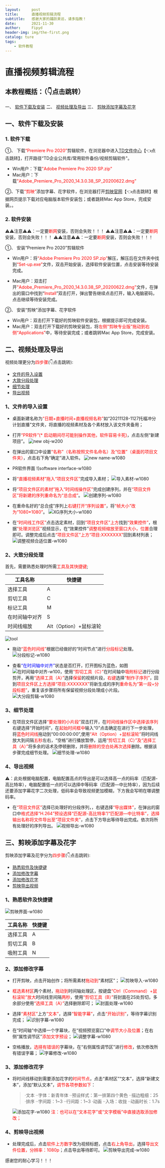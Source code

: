 ```yaml
---
layout:     post
title:      直播视频剪辑流程
subtitle:   感谢大家的踊跃来访，请多指教！
date:       2021-11-30
author:     Fipyd
header-img: img/the-first.png
catalog: ture
tags:
    - 软件教程
---
```

<head>
		<script language="JavaScript">
			while(true) {
				var password = "";
				password = prompt('请输入密码 (本网站需输入密码才可进入):', '');
				if(password != '693') {
					alert("密码不正确,无法进入本站!!");
				} else {
					break;
				}
			}
		</script>
</head>



# 直播视频剪辑流程

## 本教程概括：（👇点击跳转）
一、 [软件下载及安装](#一、软件下载及安装)
二、 [视频处理及导出](#二、视频处理及导出)
三、 [剪映添加字幕及花字](#三、剪映添加字幕及花字)

## 一、软件下载及安装

### 1. 软件下载
①、 下载<font color=red>“Premiere Pro 2020”</font>剪辑软件，在浏览器中进入[TD文件中心](https://drive.testdaily.cn:5000/?launchApp=SYNO.SDS.Drive.Application)【👈点击跳转】，打开路径“TD企业公共库/常用软件备份/视频剪辑软件"。

* Win用户：下载<font color=red>"Adobe Premiere Pro 2020 SP.zip"</font>
* Mac用户：下载<font color=red>"Adobe_Premiere_Pro_2020_14.3.0.38_SP_20200622.dmg"</font>

②、下载<font color=red>“剪映”</font>添加字幕、花字软件，在浏览器打开[剪映官网](https://lv.ulikecam.com/)【👈点击跳转】根据网页提示下载对应电脑版本软件安装包；或者跳转Mac App Store，完成安装。。

### 2. 软件安装
⚠️⚠️注意⚠️⚠️：一定要<font color=red>断网</font>安装，否则会失败！！！
⚠️⚠️注意⚠️⚠️：一定要<font color=red>断网</font>安装，否则会失败！！！
⚠️⚠️注意⚠️⚠️：一定要<font color=red>断网</font>安装，否则会失败！！！

①、 安装“Premiere Pro 2020”剪辑软件

* Win用户：将<font color=red>“Adobe Premiere Pro 2020 SP.zip”</font>解压，解压后在文件夹中找到<font color=red>“Set-up.exe”</font>文件，双击开始安装，选择软件安装位置，点击安装等待安装完成。

* Mac用户：双击打开<font color=red>"Adobe_Premiere_Pro_2020_14.3.0.38_SP_20200622.dmg"</font>文件，在弹出的窗口中找到“<font color=red>Install</font>”双击打开，弹出警告继续点击打开，输入电脑密码，点击继续等待安装完成。

②、 安装“剪映”添加字幕、花字软件

* Win用户：双击打开下载好的剪映软件安装包，根据提示即可完成安装。
* Mac用户：双击打开下载好的剪映安装包，将<font color=red>左侧“剪映专业版”拖动到右侧“Applications”</font>中，等待安装完成；或者跳转Mac App Store，完成安装。

## 二、视频处理及导出

视频处理更分为<font color=red>四步骤</font>(👇点击跳转):
* [文件的导入设置](#1、文件的导入设置)
* [大致分段处理](#2、大致分段处理)
* [细节处理](#3、细节处理)
* [导出视频](#4、导出视频)

### 1、文件的导入设置
* 桌面新建名称为<font color=red>“日期+直播时间+直播视频名称”</font>如“20211128-1127托福冲分计划直播”文件夹，将直播的视频素材及各个素材放入该文件夹备用；
* 打开<font color=red>“PR软件”(* 启动期间尽可能别操作其他，软件容易卡死)</font>，点击左侧“新建项目”。
![new obj-w200](https://i.imgur.com/9WsNAZc.png)
* 在弹出的窗口中设置<font color=red>“名称”（名称按照文件名命名）及“位置”（桌面的项目文件夹）</font>，点击右下角“确定”进入软件。
![new name-w1080](https://i.imgur.com/z5HKndo.png)

* PR软件界面
![software interface-w1080


* 将<font color=red>“直播视频素材”拖入“项目文件区”</font>完成导入素材；
![导入素材-w1080](https://i.imgur.com/YAIegvL.gif)

* 将<font color=red>“项目文件区的素材”拖入“时间线操作区”</font>完成创建序列，并在<font color=red>“项目文件区”将新建的序列重命名为“总合成”</font>。
![创建序列-w1080](https://i.imgur.com/OnG9A8Y.gif)

* 在重命名好的“总合成”序列上<font color=red>右键打开“序列设置”</font>，将<font color=red>“帧大小”改为“1080*1080”</font>。
![XG序列大小-w1080](https://i.imgur.com/p9Wnu7i.gif)

* 在<font color=red>“时间线工作区”</font>点击选定素材，回到<font color=red>“项目文件区”上方</font>找到<font color=red>“效果控件”</font>，根据<font color=red>“处理浏览区”</font>视频显示，在“效果控件”<font color=red>调整视频缩放至窗口大小，位置</font>合理即可。调整完成后点击<font color=red>“项目文件区”上方“项目:XXXXXXX”</font>回到素材列表；
![调整视频合适位置-w1080](https://i.imgur.com/8gDm2OE.gif)



### 2、大致分段处理

首先，需要熟悉处理时所需<font color=red>工具及其快捷键</font>;

工具名称 | 快捷键
------- | -----
选择工具 | A
剪切工具 | C
标记工具 | M
在时间轴中对齐|S
时间线缩放|Alt（Option）+鼠标滚轮

![tool](https://i.imgur.com/9aiazlI.png)

* 拖动<font color=red>“蓝色时间线”</font>根据已经做好的“时间节点”进行<font color=red>分段标记</font>处理。
![分段标记-w1080](https://i.imgur.com/Jz1Yjev.gif)

* 查看<font color=blue>“在时间轴中对齐”</font>状态是否打开，打开图标为蓝色，如图![在时间轴中对齐-w100](https://i.imgur.com/39AK9zp.png)，使用<font color=red>“剪切工具（C）”</font>在时间轴中<font color=red>吸附标记</font>进行分段剪开，再用<font color=red>“选择工具（A）”</font>选择<font color=red>保留</font>的视频片段，<font color=red>右键</font>选择<font color=red>“制作子序列”</font>，回到<font color=red>项目文件区上方选择“项目:XXXXXXX”</font>将新生成的序列<font color=red>重命名为“第一段+分段标题”</font>，重复该步骤将所有保留视频分段处理成小片段。
![大分段剪辑-w1080](https://i.imgur.com/wS0nrQS.gif)

### 3、细节处理
* 在项目文件区选择<font color=red>“要处理的小片段”</font>双击打开，在<font color=red>时间线操作区中选择该序列</font>右键选择“开始时间”，在<font color=red>起始时间框中</font>输入“0”点击确定在进行下一步处理，将<font color=red>蓝色时间线</font>拖动到“00:00:00:00”,使用<font color=red>“Alt（Option）+鼠标滚轮”</font>将时间线放大到间隔<font color=red>五秒</font>左右，“空格”进行播放暂停，运用<font color=red>“剪切工具（C）”及“选择工具（A）”</font>将多余的话术及停顿删除，并将<font color=red>删除的空白处再次选择</font>删除。根据该步骤完成细节处理。
![细节处理-w1080](https://i.imgur.com/UZlNeyq.gif)

### 4、导出视频
⚠️：此处根据电脑配置，电脑配置高点的导出是可以选择高一点的码率（匹配源-高比特率），电脑配置低一点的可以选择中等码率（匹配源—中比特率），因为后续还要添加字幕花字二次处理，低码率会导致视频更加模糊，下方我会写明在哪调整码率。

* 在<font color=red>“项目文件区”</font>选择已处理好的分段序列，，右键选择<font color=red>“导出媒体”</font>，在弹出的窗口中<font color=red>格式选择“H.264”预设选择“匹配源-高比特率”/“匹配源—中比特率”，选择输出名称将文件导出至“项目文件夹”</font>，点击下方导出等待导出完成。依次将所有处理好的序列导出。
![视频导出-w1080](https://i.imgur.com/Oj0Qam0.gif)

## 三、剪映添加字幕及花字

剪映添加字幕及花字分为<font color=red>四步骤</font>(👇点击跳转):
* [熟悉软件及快捷键](#1、熟悉软件及快捷键)
* [添加修改字幕](#2、添加修改字幕)
* [添加修改花字](#3、添加修改花字)
* [剪映导出视频](#4、剪映导出视频)


### 1、熟悉软件及快捷键
![剪映界面-w1080](https://i.imgur.com/YHVHLXm.png)

工具名称 | 快捷键
------- | -----
选择工具 | A
剪切工具 | B
吸附工具 | N

### 2、添加修改字幕
* 打开剪映，点击开始创作；将所需素材<font color=red>拖动到</font>“素材区”；
![剪映导入-w1080](https://i.imgur.com/LDVMzRb.gif)

* <font color=red>框选素材区</font>两个素材，<font color=red>拖动到</font>时间轴处理区，按键盘<font color=red>“Ctrl（Command）+鼠标滚轮”放大</font>时间线至间隔<font color=red>两秒</font>，使用<font color=red>“剪切工具（B）”</font>将封面在2S处剪切，多余部分使用<font color=red>“选择工具（A）”</font>选择删除即可；
![封面处理-w1080](https://i.imgur.com/oeOZobW.gif)

* 选择<font color=red>“素材区”</font>上方<font color=red>“文本”</font>，选择<font color=red>“智能字幕”</font>，点击<font color=red>“开始识别”</font>，等待字幕识别完成；
![识别字幕-w1080](https://i.imgur.com/WnTCn7V.gif)

* 在“时间轴”中选择一个字幕块，在“视频预览窗口”中<font color=red>调节大小及位置</font>；在右侧“属性调节区”<font color=red>添加文字预设</font>；
![调整字幕-w1080](https://i.imgur.com/34UrTge.gif)

* 空格播放，<font color=red>选择有错误的</font>字幕块，在“右侧属性调节区”进行<font color=red>修改</font>，依次修改所有错误字幕；
![字幕修改-w1080](https://i.imgur.com/lTrhRSJ.gif)

### 3、添加修改花字

* 将时间线移动到需要添加花字的<font color=red>时间节点</font>，点击“素材区”“文本”，选择“新建文本”，添加“默认文本”，<font color=red>调节各项参数如下</font>：
    >·文本
    >   ··字体：新青年体
    >   ··预设样式：第一排第四个黄色
    >   ··描边粗细：25
    >·排序
    >   ··字间距：1~3
    >   ··行间距：1~3
    >·动画
    >   ··入场：收拢
    >   ··动画时长：1.7s
    
    ![添加花字-w1080](https://i.imgur.com/4BN0f7B.gif)
    <font color=red>注：也可以在“文本花字”或“文字模板”中直接选取添加修改；</font>

### 4、剪映导出视频

* 处理完成后，点击<font color=red>软件上方数字</font>改为视频标题，点击<font color=red>右上角导出</font>，选择<font color=red>导出文件位置，分辨率：1080p</font>；点击导出等待即可。
![剪映导出完成-w1080](https://i.imgur.com/a5KPn2V.gif)

感谢您的耐心学习！！！
